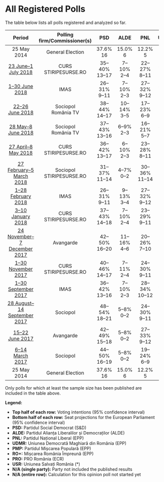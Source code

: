 # All Registered Polls

The table below lists all polls registered and analyzed so far.

| Period     | Polling firm/Commissioner(s) | PSD | ALDE | PNL | UDMR | PMP | RO+ | PRO | USR |
|:----------:|:----------------------------:|:--:|:--:|:--:|:--:|:--:|:--:|:--:|:--:|
| 25 May 2014 | General Election | 37.6% <br> 16 | 15.0% <br> 6 | 12.2% <br> 5 | 6.3% <br> 2 | 6.2% <br> 2 | 0.0% <br> 0 | 0.0% <br> 0 | 0.0% <br> 0 |
| [23 June–1 July 2018](2018-07-01-CURS.html) | CURS <br> STIRIPESURSE.RO | 35–40% <br> 13–17 | 7–10% <br> 2–4 | 22–27% <br> 8–11 | 4–7% <br> 0–2 | 3–5% <br> 0–2 | 4–7% <br> 0–2 | 4–7% <br> 0–2 | 6–9% <br> 2–3 |
| [1–30 June 2018](2018-06-30-IMAS.html) | IMAS | 26–31% <br> 9–11 | 7–10% <br> 2–3 | 27–32% <br> 9–12 | 4–6% <br> 0–2 | 2–4% <br> 0 | 7–10% <br> 2–3 | N/A <br> N/A | 10–13% <br> 3–5 |
| [22–26 June 2018](2018-06-26-Sociopol.html) | Sociopol <br> România TV | 38–44% <br> 14–17 | 10–14% <br> 3–5 | 17–23% <br> 6–9 | 3–6% <br> 0–2 | 1–2% <br> 0 | 6–9% <br> 2–3 | 4–7% <br> 0–2 | 6–9% <br> 2–3 |
| [28 May–8 June 2018](2018-06-08-Sociopol.html) | Sociopol <br> România TV | 37–43% <br> 13–16 | 6–9% <br> 2–3 | 16–21% <br> 5–7 | 4–7% <br> 0–2 | 1–2% <br> 0 | 6–10% <br> 2–3 | 2–4% <br> 0 | 7–11% <br> 2–4 |
| [27 April–8 May 2018](2018-05-08-CURS.html) | CURS <br> STIRIPESURSE.RO | 36–42% <br> 13–17 | 6–10% <br> 2–3 | 23–28% <br> 8–11 | 5–8% <br> 0–3 | 4–6% <br> 0–2 | 2–4% <br> 0 | 2–4% <br> 0 | 5–8% <br> 0–3 |
| [27 February–5 March 2018](2018-03-05-Sociopol.html) | Sociopol <br> STIRIPESURSE.RO | 31–37% <br> 11–14 | 4–7% <br> 0–2 | 30–36% <br> 11–14 | 5–8% <br> 0–2 | 4–7% <br> 0–2 | N/A <br> N/A | N/A <br> N/A | 10–14% <br> 3–5 |
| [1–28 February 2018](2018-02-28-IMAS.html) | IMAS | 26–31% <br> 9–11 | 9–13% <br> 3–4 | 27–32% <br> 9–12 | 5–8% <br> 0–2 | 3–6% <br> 0–2 | N/A <br> N/A | N/A <br> N/A | 9–13% <br> 3–4 |
| [3–10 January 2018](2018-01-10-CURS.html) | CURS <br> STIRIPESURSE.RO | 37–43% <br> 14–18 | 7–10% <br> 2–4 | 23–29% <br> 9–11 | 5–7% <br> 0–2 | 4–6% <br> 0–2 | 1–3% <br> 0 | 1–3% <br> 0 | 4–6% <br> 0–2 |
| [24 November–7 December 2017](2017-12-07-Avangarde.html) | Avangarde | 42–50% <br> 16–20 | 11–16% <br> 4–6 | 20–26% <br> 7–10 | 4–7% <br> 0–2 | 3–6% <br> 0–2 | N/A <br> N/A | N/A <br> N/A | 4–7% <br> 0–2 |
| [1–30 November 2017](2017-11-30-CURS.html) | CURS <br> STIRIPESURSE.RO | 40–46% <br> 14–17 | 7–11% <br> 2–4 | 24–30% <br> 9–11 | 5–8% <br> 0–2 | 5–8% <br> 0–2 | N/A <br> N/A | N/A <br> N/A | 4–6% <br> 0–2 |
| [1–30 September 2017](2017-09-30-IMAS.html) | IMAS | 36–42% <br> 13–16 | 7–10% <br> 2–3 | 28–34% <br> 10–12 | 4–7% <br> 0–2 | 2–4% <br> 0 | N/A <br> N/A | N/A <br> N/A | 5–9% <br> 2–3 |
| [28 August–14 September 2017](2017-09-14-Sociopol.html) | Sociopol | 48–54% <br> 18–21 | 5–8% <br> 0–2 | 24–30% <br> 9–11 | 3–5% <br> 0–2 | 2–4% <br> 0 | N/A <br> N/A | N/A <br> N/A | 6–9% <br> 2–3 |
| [15–22 June 2017](2017-06-22-Avangarde.html) | Avangarde | 42–49% <br> 15–18 | 5–8% <br> 0–2 | 27–33% <br> 9–12 | 2–4% <br> 0 | 4–7% <br> 0–2 | N/A <br> N/A | N/A <br> N/A | 7–11% <br> 2–4 |
| [6–14 March 2017](2017-03-14-Sociopol.html) | Sociopol | 44–50% <br> 16–19 | 5–8% <br> 0–2 | 19–24% <br> 6–9 | 4–6% <br> 0–2 | 2–4% <br> 0 | N/A <br> N/A | N/A <br> N/A | 10–14% <br> 3–5 |
| 25 May 2014 | General Election | 37.6% <br> 16 | 15.0% <br> 6 | 12.2% <br> 5 | 6.3% <br> 2 | 6.2% <br> 2 | 0.0% <br> 0 | 0.0% <br> 0 | 0.0% <br> 0 |

Only polls for which at least the sample size has been published are included in the table above.

**Legend:**
+ **Top half of each row:** Voting intentions (95% confidence interval)
+ **Bottom half of each row:** Seat projections for the European Parliament (95% confidence interval)
+ **PSD:** Partidul Social Democrat (S&D)
+ **ALDE:** Partidul Alianța Liberalilor și Democraților (ALDE)
+ **PNL:** Partidul Național Liberal (EPP)
+ **UDMR:** Uniunea Democrată Maghiară din România (EPP)
+ **PMP:** Partidul Mișcarea Populară (EPP)
+ **RO+:** Mișcarea România Împreună (EPP)
+ **PRO:** PRO România (ECR)
+ **USR:** Uniunea Salvați România (*)
+ **N/A (single party):** Party not included the published results
+ **N/A (entire row):** Calculation for this opinion poll not started yet


